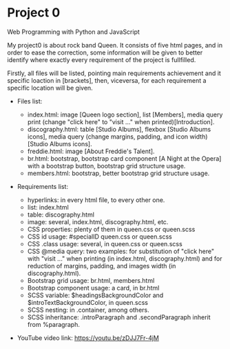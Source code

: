 # Project 0

Web Programming with Python and JavaScript

 My project0 is about rock band Queen. It consists of five html pages, and in order to ease the correction, some information will be given to better identify where exactly every requirement of the project is fullfilled.
 
 Firstly, all files will be listed, pointing main requirements achievement and it specific loaction in [brackets], then, viceversa, for each requirement a specific location will be given.
 

* Files list:
	* index.html: image [Queen logo section], list [Members], media query print (change "click here" to "visit ..." when printed)[Introduction].
	* discography.html: table [Studio Albums], flexbox [Studio Albums icons], media query (change margins, padding, and icon width) [Studio Albums icons].
	* freddie.html: image [About Freddie's Talent].
	* br.html: bootstrap, bootstrap card component [A Night at the Opera] with a bootstrap button, bootstrap grid structure usage.
	* members.html: bootstrap, better bootstrap grid structure usage.


* Requirements list:
	* hyperlinks: in every html file, to every other one.
	* list: index.html
	* table: discography.html
	* image: several, index.html, discography.html, etc.
	* CSS properties: plenty of them in queen.css or queen.scss
	* CSS id usage: #specialID queen.css or queen.scss
	* CSS .class usage: several, in queen.css or queen.scss
	* CSS @media query: two examples: for substitution of "click here" with "visit ..." when printing (in index.html, discography.html) and for reduction of margins, padding, and images width (in discography.html).
	* Bootstrap grid usage: br.html, members.html
	* Bootstrap component usage: a card, in br.html
	* SCSS variable: $headingsBackgroundColor and $introTextBackgroundColor, in queen.scss
	* SCSS nesting: in .container, among others.
	* SCSS inheritance: .introParagraph and .secondParagraph inherit from %paragraph.

* YouTube video link: https://youtu.be/zDJJ7Fr-4jM
